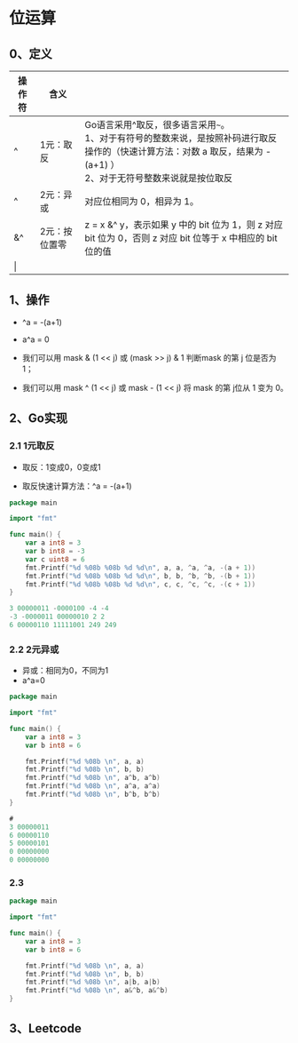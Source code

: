 # 位运算

## 0、定义

| 操作符 | 含义          |                                                              |
| ------ | ------------- | ------------------------------------------------------------ |
| ^      | 1元：取反     | Go语言采用^取反，很多语言采用`~`。<br />1、对于有符号的整数来说，是按照补码进行取反操作的（快速计算方法：对数 a 取反，结果为 -(a+1) ）<br />2、对于无符号整数来说就是按位取反 |
| ^      | 2元：异或     | 对应位相同为 0，相异为 1。                                   |
| &^     | 2元：按位置零 | z = x &^ y，表示如果 y 中的 bit 位为 1，则 z 对应 bit 位为 0，否则 z 对应 bit 位等于 x 中相应的 bit 位的值 |
| \|     |               |                                                              |

## 1、操作

- ^a = -(a+1)

- a^a = 0

- 我们可以用 mask & (1 << j) 或 (mask >> j) & 1 判断mask 的第 j 位是否为 1；

- 我们可以用 mask ^ (1 << j) 或 mask - (1 << j) 将 mask 的第 j位从 1 变为 0。

  


  

## 2、Go实现

### 2.1 1元取反

- 取反：1变成0，0变成1

- 取反快速计算方法：^a = -(a+1) 

```go
package main

import "fmt"

func main() {
	var a int8 = 3
	var b int8 = -3
	var c uint8 = 6
	fmt.Printf("%d %08b %08b %d %d\n", a, a, ^a, ^a, -(a + 1))
	fmt.Printf("%d %08b %08b %d %d\n", b, b, ^b, ^b, -(b + 1))
	fmt.Printf("%d %08b %08b %d %d\n", c, c, ^c, ^c, -(c + 1))
}

3 00000011 -0000100 -4 -4
-3 -0000011 00000010 2 2
6 00000110 11111001 249 249
```

### 2.2 2元异或

- 异或：相同为0，不同为1
- a^a=0

```go
package main

import "fmt"

func main() {
	var a int8 = 3
	var b int8 = 6

	fmt.Printf("%d %08b \n", a, a)
	fmt.Printf("%d %08b \n", b, b)
	fmt.Printf("%d %08b \n", a^b, a^b)
	fmt.Printf("%d %08b \n", a^a, a^a)
	fmt.Printf("%d %08b \n", b^b, b^b)
}

# 
3 00000011 
6 00000110 
5 00000101 
0 00000000 
0 00000000 
```

### 2.3

```go
package main

import "fmt"

func main() {
	var a int8 = 3
	var b int8 = 6

	fmt.Printf("%d %08b \n", a, a)
	fmt.Printf("%d %08b \n", b, b)
	fmt.Printf("%d %08b \n", a|b, a|b)
	fmt.Printf("%d %08b \n", a&^b, a&^b)
}
```

## 3、Leetcode

